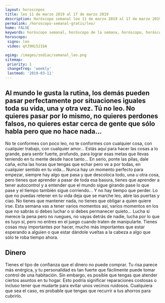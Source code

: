 ```yaml
---
layout: horoscopos
title: leo 11 de marzo 2019 al 17 de marzo 2019 
description: Horóscopo semanal leo 11 de marzo 2019 al 17 de marzo 2019. Al mundo le gusta la rutina, los demás pueden pasar perfectamente por situaciones iguales toda su vida, una y otra vez. Tú no leo. No quieres pasar por lo mismo, no quieres perdones falsos, no quieres estar cerca de gente que sólo habla pero que no hace nada…
permalink: /horoscopo-semanal-gratis/leo/
home: FALSE
keywords: horóscopo semanal, horóscopo de la semana, horóscopo, horóscopo gratis,horóscopos, horóscopo esperanza gracia, horoscopos leo la semana, horóscopos gratis, Tarot, Astrologia, Zodíaco, leo, horoscopo gratis, semanal
horoscopo:
 signo: leo
 video: qYJ9Hi521bA

ogimg: /images/zodiac/semanal_leo.png
sitemap:
 priority: 1
 changefreq: 'weekly'
 lastmod: '2019-03-11'
---
```




## Al mundo le gusta la rutina, los demás pueden pasar perfectamente por situaciones iguales toda su vida, una y otra vez. Tú no leo. No quieres pasar por lo mismo, no quieres perdones falsos, no quieres estar cerca de gente que sólo habla pero que no hace nada…

No te conformes con poco leo, no te conformes con cualquier cosa, con cualquier trabajo, con cualquier amor… Estás aquí para hacer las cosas a lo grande, para sentir fuerte, profundo, para lograr esas metas que llevas teniendo en tu mente desde hace tanto… En serio, ponte las pilas, dale caña, echa las horas que tengas que echar pero ve a por todas, en cualquier sentido en tu vida… Nunca hay un momento perfecto para empezar, siempre hay algo que pasa y que descoloca todo, una u otra cosa, pero tienes que aprender a pasar de toda esa basura, tienes que aprender a tener autocontrol y a entender que el mundo sigue girando pase lo que pase y el tiempo también sigue corriendo… Y no hay tiempo que perder. Lo que no puedas retener en tu vida deja que se marche leo, abre las puertas y ciao. No tienes que mantener nada, no tienes que obligar a quien quiere irse. Esta semana vas a tener varios momentos así, varios momentos en los que no sabrás si debes luchar o si debes permanecer quieto… Lucha si merece la pena pero no ruegues, no vayas detrás de nadie, lucha por lo que es tuyo sí, pero no entres en el juego cuando traten de manipularte. Tienes cosas muy importantes por hacer, mucho más importantes que estar esperando a alguien o que estar dándole vueltas a la cabeza a algo que sólo te roba tiempo ahora.


## Dinero

Tienes el tipo de confianza que el dinero no puede comprar. Tu risa parece más enérgica, y tu personalidad es tan fuerte que fácilmente puede tomar control de una habitación. Sin embargo, es posible que tengas que atender ciertos asuntos en tu hogar. Esto podría significar reparaciones costosas o incluso tener que mudarte para evitar unos vecinos ruidosos. Cualquiera que sea el caso, es probable que tengas que recurrir a tus ahorros para cubrirlo.